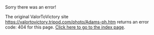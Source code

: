 

Sorry there was an error!

The original ValorToVictory site https://valortovictory.tripod.com/photo/Adams-ph.htm returns an error code: 404 for this page. [Click here to go to the index page](../index.md).
